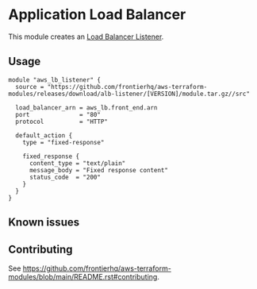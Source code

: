 # Application Load Balancer

This module creates an [Load Balancer Listener](https://registry.terraform.io/providers/hashicorp/aws/latest/docs/resources/lb_listener).

## Usage

```hcl
module "aws_lb_listener" {
  source = "https://github.com/frontierhq/aws-terraform-modules/releases/download/alb-listener/[VERSION]/module.tar.gz//src"

  load_balancer_arn = aws_lb.front_end.arn
  port              = "80"
  protocol          = "HTTP"

  default_action {
    type = "fixed-response"

    fixed_response {
      content_type = "text/plain"
      message_body = "Fixed response content"
      status_code  = "200"
    }
  }
}
```

## Known issues

## Contributing

See <https://github.com/frontierhq/aws-terraform-modules/blob/main/README.rst#contributing>.
